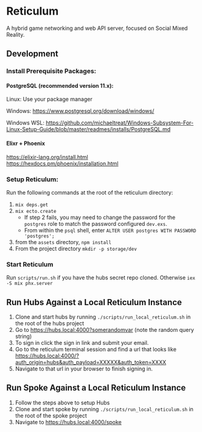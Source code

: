 # Reticulum

A hybrid game networking and web API server, focused on Social Mixed Reality.

## Development

### Install Prerequisite Packages:
#### PostgreSQL (recommended version 11.x):
Linux: Use your package manager

Windows: https://www.postgresql.org/download/windows/

Windows WSL: https://github.com/michaeltreat/Windows-Subsystem-For-Linux-Setup-Guide/blob/master/readmes/installs/PostgreSQL.md

#### Elixr + Phoenix
https://elixir-lang.org/install.html
https://hexdocs.pm/phoenix/installation.html

### Setup Reticulum:
Run the following commands at the root of the reticulum directory:
1. `mix deps.get`
2. `mix ecto.create`
    * If step 2 fails, you may need to change the password for the `postgres` role to match the password configured `dev.exs`.
    * From within the `psql` shell, enter `ALTER USER postgres WITH PASSWORD 'postgres';`
3. from the `assets` directory, `npm install`
4. From the project directory `mkdir -p storage/dev`

### Start Reticulum
Run `scripts/run.sh` if you have the hubs secret repo cloned. Otherwise `iex -S mix phx.server`

## Run Hubs Against a Local Reticulum Instance
1. Clone and start hubs by running `./scripts/run_local_reticulum.sh` in the root of the hubs project
2. Go to https://hubs.local:4000?somerandomvar (note the random query string)
3. To sign in click the sign in link and submit your email.
4. Go to the reticulum terminal session and find a url that looks like https://hubs.local:4000/?auth_origin=hubs&auth_payload=XXXXX&auth_token=XXXX
5. Navigate to that url in your browser to finish signing in.

## Run Spoke Against a Local Reticulum Instance
1. Follow the steps above to setup Hubs
2. Clone and start spoke by running `./scripts/run_local_reticulum.sh` in the root of the spoke project
3. Navigate to https://hubs.local:4000/spoke
 
